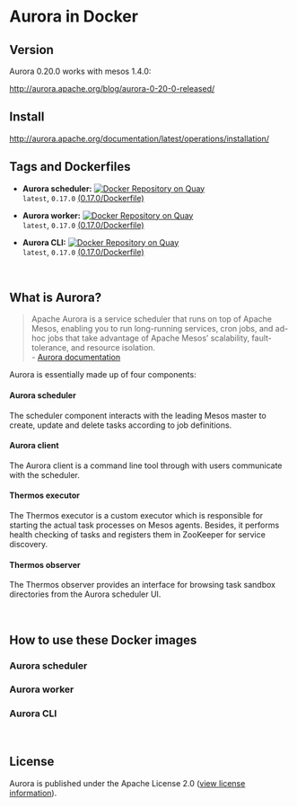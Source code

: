 # Aurora in Docker

## Version

Aurora 0.20.0 works with mesos 1.4.0:

http://aurora.apache.org/blog/aurora-0-20-0-released/


## Install

http://aurora.apache.org/documentation/latest/operations/installation/

## Tags and Dockerfiles

 * __Aurora scheduler:__ [![Docker Repository on Quay](https://quay.io/repository/pkleindienst/aurora-scheduler/status "Docker Repository on Quay")](https://quay.io/repository/pkleindienst/aurora-scheduler) <br/>
   `latest`, `0.17.0` [(0.17.0/Dockerfile)](https://github.com/apophis90/aurora-docker/blob/master/scheduler/0.17.0/Dockerfile)

 * __Aurora worker:__ [![Docker Repository on Quay](https://quay.io/repository/pkleindienst/aurora-worker/status "Docker Repository on Quay")](https://quay.io/repository/pkleindienst/aurora-worker) <br/>
   `latest`, `0.17.0` [(0.17.0/Dockerfile)](https://github.com/apophis90/aurora-docker/blob/master/worker/0.17.0/Dockerfile)

 * __Aurora CLI:__ [![Docker Repository on Quay](https://quay.io/repository/pkleindienst/aurora-cli/status "Docker Repository on Quay")](https://quay.io/repository/pkleindienst/aurora-cli) <br/>
   `latest`, `0.17.0` [(0.17.0/Dockerfile)](https://github.com/apophis90/aurora-docker/blob/master/cli/0.17.0/Dockerfile)

<br/>

## What is Aurora?

> Apache Aurora is a service scheduler that runs on top of Apache Mesos, enabling you to run long-running services, cron jobs, and ad-hoc jobs that take advantage of Apache Mesos’ scalability, fault-tolerance, and resource isolation. <br/>
\- [Aurora documentation](https://aurora.apache.org/documentation/latest/)

Aurora is essentially made up of four components:

#### Aurora scheduler
The scheduler component interacts with the leading Mesos master to create, update and
delete tasks according to job definitions.

#### Aurora client
The Aurora client is a command line tool through with users communicate with the
scheduler.

#### Thermos executor
The Thermos executor is a custom executor which is responsible for starting the actual task processes on Mesos agents. Besides, it performs health checking of tasks and registers them in ZooKeeper for service discovery.

#### Thermos observer    
The Thermos observer provides an interface for browsing task sandbox directories from the Aurora scheduler UI.

<br/>

## How to use these Docker images

### Aurora scheduler

### Aurora worker

### Aurora CLI

<br/>

## License

Aurora is published under the Apache License 2.0 ([view license information](https://github.com/apache/aurora/blob/master/LICENSE)).
